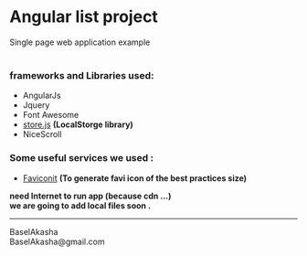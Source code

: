 # Angular list project 
Single page web application example
<br />
<br />
###  frameworks and Libraries used: 
* AngularJs
* Jquery
* Font Awesome 
* [store.js](https://github.com/marcuswestin/store.js) **(LocalStorge library)**
* NiceScroll 
### Some useful services we used : 
* [Faviconit](http://faviconit.com) **(To generate favi icon of the best practices size)**

**need Internet to run app (because cdn ...) <br />
we are going to add local files soon .**
<hr >
BaselAkasha <br />
BaselAkasha@gmail.com

